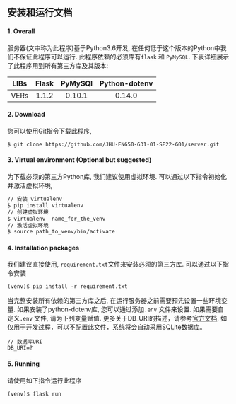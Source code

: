 ## 安装和运行文档

#### 1. Overall

服务器(文中称为此程序)基于Python3.6开发, 在任何低于这个版本的Python中我们不保证此程序可以运行. 
此程序依赖的必须库有`flask` 和 `PyMySQL`. 下表详细展示了此程序用到所有第三方库及其版本: 

| LIBs | Flask | PyMySQl | Python-dotenv |
|:----:|:-----:|:-------:|:-------------:|
| VERs | 1.1.2 |  0.10.1 |     0.14.0    |

#### 2. Download

您可以使用Git指令下载此程序, 
```
$ git clone https://github.com/JHU-EN650-631-01-SP22-G01/server.git
``` 

#### 3. Virtual environment (Optional but suggested) 

为下载必须的第三方Python库, 我们建议使用虚拟环境. 可以通过以下指令初始化并激活虚拟环境, 

```bash
// 安装 virtualenv 
$ pip install virtualenv 
// 创建虚拟环境
$ virtualenv  name_for_the_venv
// 激活虚拟环境
$ source path_to_venv/bin/activate
```

#### 4. Installation packages

我们建议直接使用, `requirement.txt`文件来安装必须的第三方库. 可以通过以下指令安装

```
(venv)$ pip install -r requirement.txt 
```

当完整安装所有依赖的第三方库之后, 在运行服务器之前需要预先设置一些环境变量. 如果安装了python-dotenv库, 您可以通过添加`.env` 文件来设置. 如果需要自定义`.env` 文件, 请为下列变量赋值. 更多关于DB_URI的描述，请参考[官方文档](https://flask-sqlalchemy.palletsprojects.com/en/2.x/config/). 如仅用于开发过程，可以不配置此文件，系统将会自动采用SQLite数据库。

```
// 数据库URI
DB_URI=?
```

#### 5. Running 

请使用如下指令运行此程序

```
(venv)$ flask run
```

